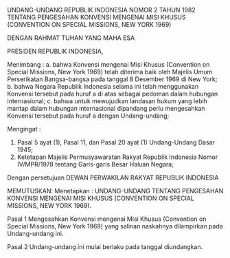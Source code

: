 UNDANG-UNDANG REPUBLIK INDONESIA
NOMOR 2 TAHUN 1982
TENTANG
PENGESAHAN KONVENSI MENGENAI MISI KHUSUS
(CONVENTION ON SPECIAL MISSIONS, NEW YORK 1969)

DENGAN RAHMAT TUHAN YANG MAHA ESA

PRESIDEN REPUBLIK INDONESIA,

Menimbang :
a. bahwa Konvensi mengenai Misi Khusus (Convention on Special Missions,
New York 1969) telah diterima baik oleh Majelis Umum Perserikatan
Bangsa-bangsa pada tanggal 8 Desember 1969 di New York;
b. bahwa Negara Republik Indonesia selama ini telah menggunakan Konvensi
tersebut pada huruf a di atas sebagai pedoman dalam hubungan
internasional;
c. bahwa untuk mewujudkan landasan hukum yang lebih mantap dalam
hubungan internasional dipandang perlu mengesahkan Konvensi tersebut
pada huruf a dengan Undang-undang;

Mengingat :
1. Pasal 5 ayat (1), Pasal 11, dan Pasal 20 ayat (1) Undang-Undang Dasar
1945;
2. Ketetapan Majelis Permusyawaratan Rakyat Republik Indonesia Nomor
IV/MPR/1978 tentang Garis-garis Besar Haluan Negara;

Dengan persetujuan
DEWAN PERWAKILAN RAKYAT REPUBLIK INDONESIA

MEMUTUSKAN:
Menetapkan :
UNDANG-UNDANG TENTANG PENGESAHAN KONVENSI
MENGENAI MISI KHUSUS (CONVENTION ON SPECIAL MISSIONS,
NEW YORK 1969).

Pasal 1
Mengesahkan Konvensi mengenai Misi Khusus (Convention on Special Missions, New York 1969)
yang salinan naskahnya dilampirkan pada Undang-undang ini.

Pasal 2
Undang-undang ini mulai berlaku pada tanggal diundangkan.
